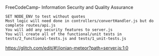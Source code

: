 FreeCodeCamp- Information Security and Quality Assurance

    SET NODE_ENV to test without quotes
    Most logic will need done in controllers/convertHandler.js but do complete routes/api.js
    You will add any security features to server.js
    You will create all of the functional/unit tests in tests/2_functional-tests.js and tests/1_unit-tests.js

https://glitch.com/edit/#!/ionian-meteor?path=server.js:1:0